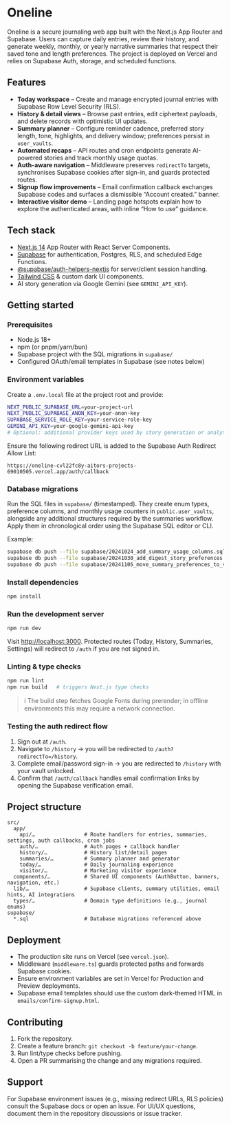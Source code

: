 # Oneline

Oneline is a secure journaling web app built with the Next.js App Router and Supabase. Users can capture daily entries, review their history, and generate weekly, monthly, or yearly narrative summaries that respect their saved tone and length preferences. The project is deployed on Vercel and relies on Supabase Auth, storage, and scheduled functions.

## Features

- **Today workspace** – Create and manage encrypted journal entries with Supabase Row Level Security (RLS).
- **History & detail views** – Browse past entries, edit ciphertext payloads, and delete records with optimistic UI updates.
- **Summary planner** – Configure reminder cadence, preferred story length, tone, highlights, and delivery window; preferences persist in `user_vaults`.
- **Automated recaps** – API routes and cron endpoints generate AI-powered stories and track monthly usage quotas.
- **Auth-aware navigation** – Middleware preserves `redirectTo` targets, synchronises Supabase cookies after sign-in, and guards protected routes.
- **Signup flow improvements** – Email confirmation callback exchanges Supabase codes and surfaces a dismissible “Account created.” banner.
- **Interactive visitor demo** – Landing page hotspots explain how to explore the authenticated areas, with inline “How to use” guidance.

## Tech stack

- [Next.js 14](https://nextjs.org/docs/app) App Router with React Server Components.
- [Supabase](https://supabase.com) for authentication, Postgres, RLS, and scheduled Edge Functions.
- [@supabase/auth-helpers-nextjs](https://supabase.com/docs/guides/auth/server-side/nextjs) for server/client session handling.
- [Tailwind CSS](https://tailwindcss.com) & custom dark UI components.
- AI story generation via Google Gemini (see `GEMINI_API_KEY`).

## Getting started

### Prerequisites

- Node.js 18+
- npm (or pnpm/yarn/bun)
- Supabase project with the SQL migrations in `supabase/`
- Configured OAuth/email templates in Supabase (see notes below)

### Environment variables

Create a `.env.local` file at the project root and provide:

```bash
NEXT_PUBLIC_SUPABASE_URL=your-project-url
NEXT_PUBLIC_SUPABASE_ANON_KEY=your-anon-key
SUPABASE_SERVICE_ROLE_KEY=your-service-role-key
GEMINI_API_KEY=your-google-gemini-api-key
# Optional: additional provider keys used by story generation or analytics
```

Ensure the following redirect URL is added to the Supabase Auth Redirect Allow List:

```
https://oneline-cvl22fc8y-aitors-projects-69010505.vercel.app/auth/callback
```

### Database migrations

Run the SQL files in `supabase/` (timestamped). They create enum types, preference columns, and monthly usage counters in `public.user_vaults`, alongside any additional structures required by the summaries workflow. Apply them in chronological order using the Supabase SQL editor or CLI.

Example:

```bash
supabase db push --file supabase/20241024_add_summary_usage_columns.sql
supabase db push --file supabase/20241030_add_digest_story_preferences.sql
supabase db push --file supabase/20241105_move_summary_preferences_to_vaults.sql
```

### Install dependencies

```bash
npm install
```

### Run the development server

```bash
npm run dev
```

Visit [http://localhost:3000](http://localhost:3000). Protected routes (Today, History, Summaries, Settings) will redirect to `/auth` if you are not signed in.

### Linting & type checks

```bash
npm run lint
npm run build   # triggers Next.js type checks
```

> ℹ️ The build step fetches Google Fonts during prerender; in offline environments this may require a network connection.

### Testing the auth redirect flow

1. Sign out at `/auth`.
2. Navigate to `/history` → you will be redirected to `/auth?redirectTo=/history`.
3. Complete email/password sign-in → you are redirected to `/history` with your vault unlocked.
4. Confirm that `/auth/callback` handles email confirmation links by opening the Supabase verification email.

## Project structure

```
src/
  app/
    api/…                # Route handlers for entries, summaries, settings, auth callbacks, cron jobs
    auth/…               # Auth pages + callback handler
    history/…            # History list/detail pages
    summaries/…          # Summary planner and generator
    today/…              # Daily journaling experience
    visitor/…            # Marketing visitor experience
  components/…           # Shared UI components (AuthButton, banners, navigation, etc.)
  lib/…                  # Supabase clients, summary utilities, email hints, AI integrations
  types/…                # Domain type definitions (e.g., journal enums)
supabase/
  *.sql                  # Database migrations referenced above
```

## Deployment

- The production site runs on Vercel (see `vercel.json`).
- Middleware (`middleware.ts`) guards protected paths and forwards Supabase cookies.
- Ensure environment variables are set in Vercel for Production and Preview deployments.
- Supabase email templates should use the custom dark-themed HTML in `emails/confirm-signup.html`.

## Contributing

1. Fork the repository.
2. Create a feature branch: `git checkout -b feature/your-change`.
3. Run lint/type checks before pushing.
4. Open a PR summarising the change and any migrations required.

## Support

For Supabase environment issues (e.g., missing redirect URLs, RLS policies) consult the Supabase docs or open an issue. For UI/UX questions, document them in the repository discussions or issue tracker.

